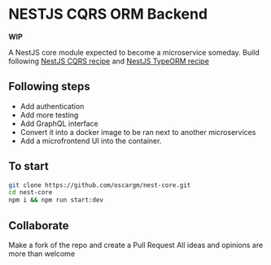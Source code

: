 # NESTJS CQRS ORM Backend

**WIP**

A NestJS core module expected to become a microservice someday.
Build following [NestJS CQRS recipe](https://docs.nestjs.com/recipes/cqrs) and [NestJS TypeORM recipe](https://docs.nestjs.com/recipes/sql-typeorm)

## Following steps

- Add authentication
- Add more testing
- Add GraphQL interface
- Convert it into a docker image to be ran next to another microservices
- Add a microfrontend UI into the container.

## To start

```bash
git clone https://github.com/oscargm/nest-core.git
cd nest-core
npm i && npm run start:dev
```

## Collaborate

Make a fork of the repo and create a Pull Request
All ideas and opinions are more than welcome
